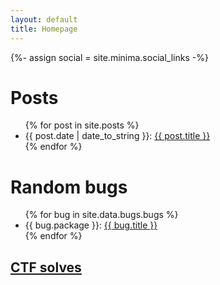 ```yaml
---
layout: default
title: Homepage
---
```


{%- assign social = site.minima.social_links -%}

<h1>Posts</h1>
<ul class="posts">
    {% for post in site.posts %}
    <li><span>{{ post.date | date_to_string }}</span>: <a href="{{ post.url }}" title="{{ post.title }}">{{ post.title }}</a></li>
    {% endfor %}
</ul>

<h1>Random bugs</h1>
<ul class="bugs">
    {% for bug in site.data.bugs.bugs %}
    <li><span>{{ bug.package }}</span>: <a href="{{ bug.url }}" title="{{ bug.title }}">{{ bug.title }}</a></li>
    {% endfor %}
</ul>

<h2><a href="https://github.com/{{ social.github | escape }}/ctf" title="{{ social.github | escape }}">CTF solves</a><h2>
